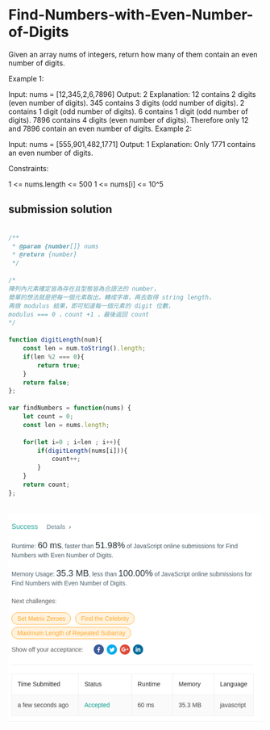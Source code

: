 # Find-Numbers-with-Even-Number-of-Digits


Given an array nums of integers, return how many of them contain an even number of digits.
 

Example 1:

Input: nums = [12,345,2,6,7896]
Output: 2
Explanation: 
12 contains 2 digits (even number of digits). 
345 contains 3 digits (odd number of digits). 
2 contains 1 digit (odd number of digits). 
6 contains 1 digit (odd number of digits). 
7896 contains 4 digits (even number of digits). 
Therefore only 12 and 7896 contain an even number of digits.
Example 2:

Input: nums = [555,901,482,1771]
Output: 1 
Explanation: 
Only 1771 contains an even number of digits.
 

Constraints:

1 <= nums.length <= 500
1 <= nums[i] <= 10^5


## submission solution

```javascript

/**
 * @param {number[]} nums
 * @return {number}
 */

/*
陣列內元素確定皆為存在且型態皆為合語法的 number，
簡單的想法就是把每一個元素取出，轉成字串，再去取得 string length，
再做 modulus 結果，即可知道每一個元素的 digit 位數，
modulus === 0 ，count +1 ，最後返回 count
*/

function digitLength(num){
    const len = num.toString().length;
    if(len %2 === 0){
        return true;
    }
    return false;
};

var findNumbers = function(nums) {
    let count = 0;
    const len = nums.length;
    
    for(let i=0 ; i<len ; i++){
        if(digitLength(nums[i])){
            count++;
        }
    }
    return count;
};



```

![result.png](./result.png)